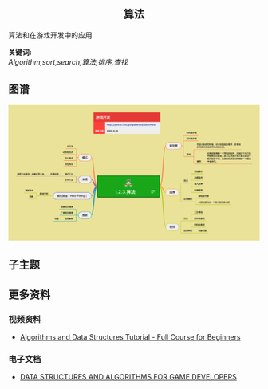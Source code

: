 <h2 align="center">算法</h2>
<p>
算法和在游戏开发中的应用
</p>

**关键词:**<br/>
*Algorithm,sort,search,算法,排序,查找*

## 图谱
![图片加载中...](../exports/1.2.3.算法.png?raw=true)

## 子主题

## 更多资料
### 视频资料
* [Algorithms and Data Structures Tutorial - Full Course for Beginners](https://www.youtube.com/watch?v=8hly31xKli0)
### 电子文档
* [DATA STRUCTURES
   AND ALGORITHMS FOR
   GAME DEVELOPERS](https://doc.lagout.org/science/0_Computer%20Science/2_Algorithms/Data%20Structures%20and%20Algorithms%20for%20Game%20Developers.pdf)